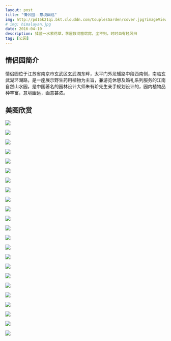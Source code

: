 ```yaml
---
layout: post
title: "情侣园——意境幽远"
img: http://pd16k21qi.bkt.clouddn.com/CouplesGarden/cover.jpg?imageView2/1/w/690/h/400
# img: himalayan.jpg
date: 2016-04-10
description: 揉蓝一水萦花草，茅屋数间窗窈窕，尘不到，时时自有轻风扫 
tag: [公园]
---
```

## 情侣园简介

情侣园位于江苏省南京市玄武区玄武湖东畔，太平门外龙蟠路中段西南侧，南临玄武湖环湖路，是一座展示野生药用植物为主旨，兼游览休憩及婚礼系列服务的江南自然山水园，是中国著名的园林设计大师朱有玠先生亲手规划设计的，园内植物品种丰富，意境幽远，画意甚浓。

## 美图欣赏
![](http://pd16k21qi.bkt.clouddn.com/CouplesGarden/20160410_141148.jpg?imageView2/1/w/690/600)

![](http://pd16k21qi.bkt.clouddn.com/CouplesGarden/20160410_141056.jpg?imageView2/1/w/690/600)

![](http://pd16k21qi.bkt.clouddn.com/CouplesGarden/20160410_141437.jpg?imageView2/1/w/690/600)

![](http://pd16k21qi.bkt.clouddn.com/CouplesGarden/20160410_141141.jpg?imageView2/1/w/690/600)

![](http://pd16k21qi.bkt.clouddn.com/CouplesGarden/20160410_141511.jpg?imageView2/1/w/690/600)

![](http://pd16k21qi.bkt.clouddn.com/CouplesGarden/20160410_141931.jpg?imageView2/1/w/690/600)

![](http://pd16k21qi.bkt.clouddn.com/CouplesGarden/20160410_141933.jpg?imageView2/1/w/690/600)

![](http://pd16k21qi.bkt.clouddn.com/CouplesGarden/20160410_143316.jpg?imageView2/1/w/690/600)

![](http://pd16k21qi.bkt.clouddn.com/CouplesGarden/20160410_141853.jpg?imageView2/1/w/690/600)

![](http://pd16k21qi.bkt.clouddn.com/CouplesGarden/20160410_141202.jpg?imageView2/1/w/690/600)

![](http://pd16k21qi.bkt.clouddn.com/CouplesGarden/20160410_144510.jpg?imageView2/1/w/690/600)

![](http://pd16k21qi.bkt.clouddn.com/CouplesGarden/20160410_143252.jpg?imageView2/1/w/690/600)

![](http://pd16k21qi.bkt.clouddn.com/CouplesGarden/20160410_144511.jpg?imageView2/1/w/690/600)

![](http://pd16k21qi.bkt.clouddn.com/CouplesGarden/20160410_145556.jpg?imageView2/1/w/690/600)

![](http://pd16k21qi.bkt.clouddn.com/CouplesGarden/20160410_144656.jpg?imageView2/1/w/690/600)

![](http://pd16k21qi.bkt.clouddn.com/CouplesGarden/20160410_143846.jpg?imageView2/1/w/690/600)

![](http://pd16k21qi.bkt.clouddn.com/CouplesGarden/20160410_162129.jpg?imageView2/1/w/690/600)

![](http://pd16k21qi.bkt.clouddn.com/CouplesGarden/20160410_143915.jpg?imageView2/1/w/690/600)

![](http://pd16k21qi.bkt.clouddn.com/CouplesGarden/20160410_145605.jpg?imageView2/1/w/690/600)

![](http://pd16k21qi.bkt.clouddn.com/CouplesGarden/20160410_144649.jpg?imageView2/1/w/690/600)

![](http://pd16k21qi.bkt.clouddn.com/CouplesGarden/20160410_144439.jpg?imageView2/1/w/690/600)

![](http://pd16k21qi.bkt.clouddn.com/CouplesGarden/20160410_153336.jpg?imageView2/1/w/690/600)

![](http://pd16k21qi.bkt.clouddn.com/CouplesGarden/20160410_162105.jpg?imageView2/1/w/690/600)